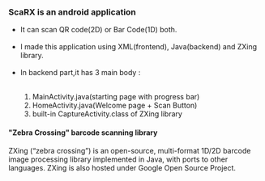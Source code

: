<h3><b>ScaRX</b> is an android application</h3>

<ul>
  <li>It can scan QR code(2D) or Bar Code(1D) both.</li><br>
  <li>I made this application using XML(frontend), Java(backend) and ZXing library.</li><br>
  <li>In backend part,it has 3 main body : </li><br>
  <ol type="1">
  <li>MainActivity.java(starting page with progress bar)</li>
  <li>HomeActivity.java(Welcome page + Scan Button)</li>
  <li>built-in CaptureActivity.class of ZXing library</li>
</ol>  
</ul>  

<h4><link rel="ZXing" href="https://github.com/zxing/zxing"> "Zebra Crossing" barcode scanning library</h4>
<p>ZXing (“zebra crossing”) is an open-source, multi-format 1D/2D barcode image processing library implemented in Java, with ports to other languages. ZXing is also hosted under Google Open Source Project.</p>
